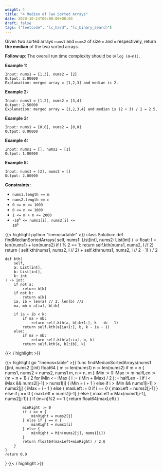 ```yaml
---
weight: 4
title: "4 Median of Two Sorted Arrays"
date: 2020-10-24T00:00:00+08:00
draft: false
tags: ["leetcode", "lc_hard", "lc_binary_search"]
---
```


Given two sorted arrays `nums1` and `nums2` of size `m` and `n` respectively, return **the median** of the two sorted arrays.

**Follow up**: The overall run time complexity should be `O(log (m+n))`.

**Example 1:**
```
Input: nums1 = [1,3], nums2 = [2]
Output: 2.00000
Explanation: merged array = [1,2,3] and median is 2.
```

**Example 2:**
```
Input: nums1 = [1,2], nums2 = [3,4]
Output: 2.50000
Explanation: merged array = [1,2,3,4] and median is (2 + 3) / 2 = 2.5.
```

**Example 3:**
```
Input: nums1 = [0,0], nums2 = [0,0]
Output: 0.00000
```

**Example 4:**
```
Input: nums1 = [], nums2 = [1]
Output: 1.00000
```

**Example 5:**
```
Input: nums1 = [2], nums2 = []
Output: 2.00000
```

**Constraints:**

- `nums1.length == m`
- `nums2.length == n`
- `0 <= m <= 1000`
- `0 <= n <= 1000`
- `1 <= m + n <= 2000`
- <code>-10<sup>6</sup> <= nums1[i], nums2[i] <= 10<sup>6</sup></code>

<div class="tabs"></div>
<div class="tab-content">
<div id="python" class="lang">
{{< highlight python "linenos=table" >}}
class Solution:
    def findMedianSortedArrays(
        self,
        nums1: List[int],
        nums2: List[int]
    ) -> float:
        l = len(nums1) + len(nums2)
        if l % 2 == 1:
            return self.kth(nums1, nums2, l // 2)
        return (
            self.kth(nums1, nums2, l // 2)
            + self.kth(nums1, nums2, l // 2 - 1)
        ) / 2
    
    def kth(
        self,
        a: List[int],
        b: List[int],
        k: int
    ) -> int:
        if not a:
            return b[k]
        if not b:
            return a[k]
        ia, ib = len(a) // 2, len(b) //2
        ma, mb = a[ia], b[ib]
        
        if ia + ib < k:
            if ma > mb:
                return self.kth(a, b[ib+1:], k - ib - 1)
            return self.kth(a[ia+1:], b, k - ia - 1)
        else:
            if ma > mb:
                return self.kth(a[:ia], b, k)
            return self.kth(a, b[:ib], k)
{{< / highlight >}}
</div>

<div id="golang" class="lang">
{{< highlight go "linenos=table" >}}
func findMedianSortedArrays(nums1 []int, nums2 []int) float64 {
    m := len(nums1)
    n := len(nums2)
    if m > n {
        nums1, nums2 = nums2, nums1
        m, n = n, m
    }
    iMin := 0
    iMax := m
    halfLen := (m + n + 1) / 2
    for iMin <= iMax {
        i := (iMin + iMax) / 2
        j := halfLen - i
        if i < iMax && nums2[j-1] > nums1[i] {
            iMin = i + 1
        } else if i > iMin && nums1[i-1] > nums2[j] {
            iMax = i - 1
        } else {
            maxLeft := 0
            if i == 0 {
                maxLeft = nums2[j-1]
            } else if j == 0 {
                maxLeft = nums1[i-1]
            } else {
                maxLeft = Max(nums1[i-1], nums2[j-1])
            }
            if (m+n)%2 == 1 {
                return float64(maxLeft)
            }

            minRight := 0
            if i == m {
                minRight = nums2[j]
            } else if j == n {
                minRight = nums1[i]
            } else {
                minRight = Min(nums2[j], nums1[i])
            }
            return float64(maxLeft+minRight) / 2.0
        }
    }
    return 0.0
}
{{< / highlight >}}
</div>
</div>
